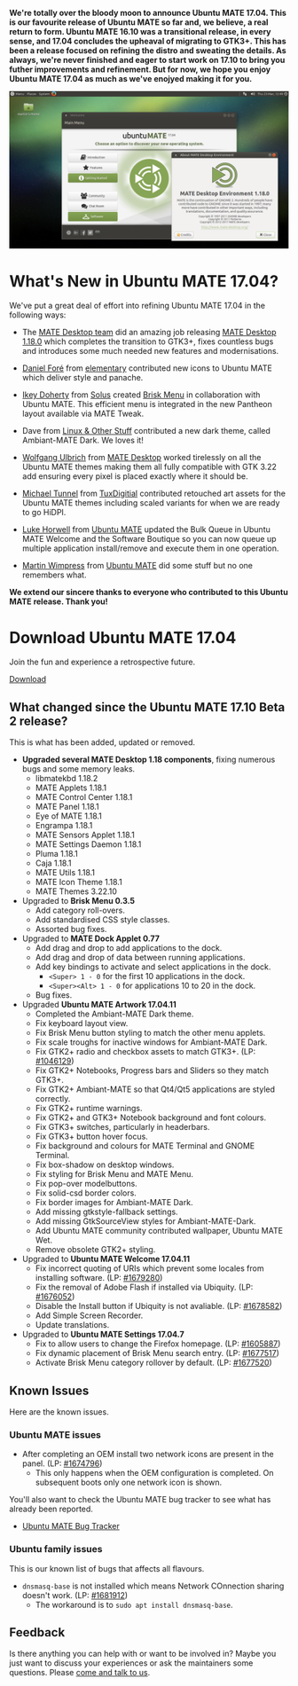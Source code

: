 <!--
.. title: Ubuntu MATE 17.04
.. slug: ubuntu-mate-zesty-final-release
.. date: 2017-04-13 14:00:00 UTC
.. tags: Ubuntu,MATE,Zesty,final,17.04
.. link:
.. description: Ubuntu MATE 17.04 (Zesty Zapus) Final Release
.. type: text
.. author: Martin Wimpress
-->

**We're totally over the bloody moon to announce Ubuntu MATE 17.04.
This is our favourite release of Ubuntu MATE so far and, we believe, a
real return to form. Ubuntu MATE 16.10 was a transitional release, in
every sense, and 17.04 concludes the upheaval of migrating to GTK3+.
This has been a release focused on refining the distro and sweating the
details. As always, we're never finished and eager to start work on
17.10 to bring you futher improvements and refinement. But for now, we
hope you enjoy Ubuntu MATE 17.04 as much as we've enojyed making it
for you.**

<div align="center">
<img src="/gallery/blog/ubuntu-mate-1704-beta2.png" alt="Ubuntu MATE 17.04 Beta 2" /><br />
</div>

# What's New in Ubuntu MATE 17.04?

We've put a great deal of effort into refining Ubuntu MATE 17.04 in the
following ways:

  * The [MATE Desktop team](https://github.com/orgs/mate-desktop/teams)
  did an amazing job releasing [MATE Desktop 1.18.0](http://mate-desktop.org/blog/2017-03-13-mate-1-18-released/)
  which completes the transition to GTK3+, fixes countless bugs and
  introduces some much needed new features and modernisations.

  * [Daniel Foré](http://danielfore.com/) from [elementary](https://elementary.io)
  contributed new icons to Ubuntu MATE which deliver style and panache.

  * [Ikey Doherty](https://plus.google.com/+IkeyDoherty) from [Solus](https://solus-project.com/)
  created [Brisk Menu](https://github.com/solus-project/brisk-menu) in
  collaboration with Ubuntu MATE. This efficient menu is integrated in
  the new Pantheon layout available via MATE Tweak.

  * Dave from [Linux & Other Stuff](https://www.youtube.com/channel/UCQpkMe-SLNg0HwWCP3eeTxw)
  contributed a new dark theme, called Ambiant-MATE Dark. We loves it!

  * [Wolfgang Ulbrich](https://github.com/raveit65) from [MATE Desktop](https://mate-desktop.org)
  worked tirelessly on all the Ubuntu MATE themes making them all fully 
  compatible with GTK 3.22 add ensuring every pixel is placed exactly
  where it should be.

  * [Michael Tunnel](http://michaeltunnell.com/) from [TuxDigitial](http://tuxdigital.com/)
  contributed retouched art assets for the Ubuntu MATE themes including
  scaled variants for when we are ready to go HiDPI.

  * [Luke Horwell](https://ubuntu-mate.community/users/lah7) from [Ubuntu MATE](https://ubuntu-mate.org)
  updated the Bulk Queue in Ubuntu MATE Welcome and the Software Boutique
  so you can now queue up multiple application install/remove and execute
  them in one operation.

  * [Martin Wimpress](https://flexion.org) from [Ubuntu MATE](https://ubuntu-mate.org)
  did some stuff but no one remembers what.

**We extend our sincere thanks to everyone who contributed to this
Ubuntu MATE release. Thank you!**

<div class="bs-component">
    <div class="jumbotron">
        <h1>Download Ubuntu MATE 17.04</h1>
        <p>Join the fun and experience a retrospective future.</p>
        <a href="/download/" class="btn btn-primary btn-lg">Download</a>
        </p>
    </div>
</div>

## What changed since the Ubuntu MATE 17.10 Beta 2 release?

This is what has been added, updated or removed.

  * **Upgraded several MATE Desktop 1.18 components**, fixing numerous bugs and some memory leaks.
    * libmatekbd 1.18.2
    * MATE Applets 1.18.1
    * MATE Control Center 1.18.1
    * MATE Panel 1.18.1
    * Eye of MATE 1.18.1
    * Engrampa 1.18.1
    * MATE Sensors Applet 1.18.1
    * MATE Settings Daemon 1.18.1
    * Pluma 1.18.1
    * Caja 1.18.1
    * MATE Utils 1.18.1
    * MATE Icon Theme 1.18.1
    * MATE Themes 3.22.10
  * Upgraded to **Brisk Menu 0.3.5**
    * Add category roll-overs.
    * Add standardised CSS style classes.
    * Assorted bug fixes.
  * Upgraded to **MATE Dock Applet 0.77**
    * Add drag and drop to add applications to the dock.
    * Add drag and drop of data between running applications.
    * Add key bindings to activate and select applications in the dock.
      * `<Super> 1 - 0` for the first 10 applications in the dock.
      * `<Super><Alt> 1 - 0` for applications 10 to 20 in the dock.
    * Bug fixes.
  * Upgraded **Ubuntu MATE Artwork 17.04.11**
    * Completed the Ambiant-MATE Dark theme.
    * Fix keyboard layout view.
    * Fix Brisk Menu button styling to match the other menu applets.
    * Fix scale troughs for inactive windows for Ambiant-MATE Dark.
    * Fix GTK2+ radio and checkbox assets to match GTK3+. (LP: [#1046129](http://pad.lv/1046129))
    * Fix GTK2+ Notebooks, Progress bars and Sliders so they match GTK3+.
    * Fix GTK2+ Ambiant-MATE so that Qt4/Qt5 applications are styled correctly.
    * Fix GTK2+ runtime warnings.
    * Fix GTK2+ and GTK3+ Notebook background and font colours.  
    * Fix GTK3+ switches, particularly in headerbars.
    * Fix GTK3+ button hover focus.
    * Fix background and colours for MATE Terminal and GNOME Terminal.
    * Fix box-shadow on desktop windows.
    * Fix styling for Brisk Menu and MATE Menu.
    * Fix pop-over modelbuttons.
    * Fix solid-csd border colors.
    * Fix border images for Ambiant-MATE Dark.
    * Add missing gtkstyle-fallback settings.
    * Add missing GtkSourceView styles for Ambiant-MATE-Dark.
    * Add Ubuntu MATE community contributed wallpaper, Ubuntu MATE Wet.
    * Remove obsolete GTK2+ styling.    
  * Upgraded to **Ubuntu MATE Welcome 17.04.11**
    * Fix incorrect quoting of URIs which prevent some locales from installing software. (LP: [#1679280](http://pad.lv/1679280))
    * Fix the removal of Adobe Flash if installed via Ubiquity. (LP: [#1676052](http://pad.lv/1676052))    
    * Disable the Install button if Ubiquity is not avaliable. (LP: [#1678582](http://pad.lv/1678582))
    * Add Simple Screen Recorder.
    * Update translations.
  * Upgraded to **Ubuntu MATE Settings 17.04.7**
    * Fix to allow users to change the Firefox homepage. (LP: [#1605887](http://pad.lv/1605887))
    * Fix dynamic placement of Brisk Menu search entry. (LP: [#1677517](http://pad.lv/1677517))
    * Activate Brisk Menu category rollover by default. (LP: [#1677520](http://pad.lv/1677520))

## Known Issues

Here are the known issues.

### Ubuntu MATE issues

  * After completing an OEM install two network icons are present in the panel. (LP: [#1674796](http://pad.lv/1674796))
    * This only happens when the OEM configuration is completed. On subsequent boots only one network icon is shown.

You'll also want to check the Ubuntu MATE bug tracker to see what has
already been reported.

  * [Ubuntu MATE Bug Tracker](https://bugs.launchpad.net/ubuntu-mate)

### Ubuntu family issues

This is our known list of bugs that affects all flavours.

  * `dnsmasq-base` is not installed which means Network COnnection sharing doesn't work. (LP: [#1681912](http://pad.lv/1681912))
    * The workaround is to `sudo apt install dnsmasq-base`.

## Feedback

Is there anything you can help with or want to be involved in? Maybe you just
want to discuss your experiences or ask the maintainers some questions. Please
[come and talk to us](https://ubuntu-mate.community/).
